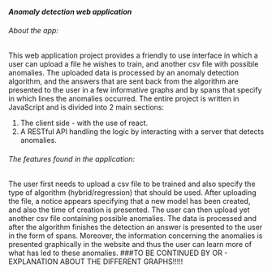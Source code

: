 **_Anomaly detection web application_**

###### About the app:

This web application project provides a friendly to use interface in which a user can upload a file he wishes
to train, and another csv file with possible anomalies. The uploaded data is processed by an anomaly detection 
algorithm, and the answers that are sent back from the algorithm are presented to the user in a few
informative graphs and by spans that specify in which lines the anomalies occurred.
The entire project is written in JavaScript and is divided into 2 main sections:
1. The client side - with the use of react. 
2. A RESTful API handling the logic by interacting with a server that detects anomalies.

###### The features found in the application:

The user first needs to upload a csv file to be trained and also specify the type of algorithm
(hybrid/regression) that should be used. After uploading the file, a notice appears specifying that
a new model has been created, and also the time of creation is presented. 
The user can then upload yet another csv file containing possible anomalies. The data is processed and after
the algorithm finishes the detection an answer is presented to the user in the form of spans.
Moreover, the information concerning the anomalies is presented graphically in the website and
thus the user can learn more of what has led to these anomalies. 
###TO BE CONTINUED BY OR - EXPLANATION ABOUT THE DIFFERENT GRAPHS!!!!!





